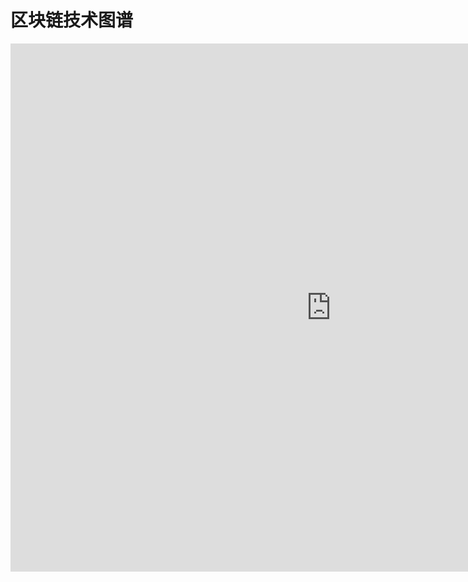 # 区块链技术图谱

<iframe id="embed_dom" name="embed_dom" frameborder="0" style="display:block;width:1025px; height:845px;" src="https://www.processon.com/embed/6274862de0b34d07585ccbd7"></iframe>
